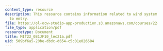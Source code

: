 ```yaml
---
content_type: resource
description: This resource contains information related to wind system dynamics, barriers
  to entry.
file: https://ol-ocw-studio-app-production.s3.amazonaws.com/courses/22-081j-introduction-to-sustainable-energy-fall-2010/509bf6a520bedbdcd654c5c81e026684_MIT22_081JF10_lec21a.pdf
file_type: application/pdf
resourcetype: Document
title: MIT22_081JF10_lec21a.pdf
uid: 509bf6a5-20be-dbdc-d654-c5c81e026684
---
```

